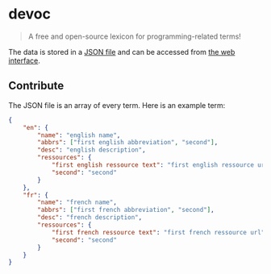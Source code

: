 # devoc

> A free and open-source lexicon for programming-related terms!

The data is stored in a [JSON file](src/data.json) and can be accessed from [the web interface](tleb.github.io/devoc/).

## Contribute

The JSON file is an array of every term. Here is an example term:

```json
{
    "en": {
        "name": "english name",
        "abbrs": ["first english abbreviation", "second"],
        "desc": "english description",
        "ressources": {
            "first english ressource text": "first english ressource url",
            "second": "second"
        }
    },
    "fr": {
        "name": "french name",
        "abbrs": ["first french abbreviation", "second"],
        "desc": "french description",
        "ressources": {
            "first french ressource text": "first french ressource url",
            "second": "second"
        }
    }
}
```
